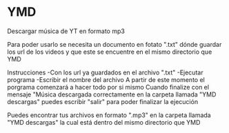 # YMD
Descargar música de YT en formato mp3

Para poder usarlo se necesita un documento en fotato ".txt" dónde guardar los url de los videos y que este se encuentre en el mismo directorio que YMD

Instrucciones
-Con los url ya guardados en el archivo ".txt"
-Ejecutar programa
-Escribir el nombre del archivo
A partir de este momento el porgrama comenzará a hacer todo por si mismo
Cuando finalize con el mensaje "Música descargada correctamente en la carpeta llamada "YMD descargas"
puedes escribir "salir" para poder finalizar la ejecución

Puedes encontrar tus archivos en formato ".mp3" en la carpeta llamada "YMD descargas" la cual está dentro del mismo directorio que YMD
